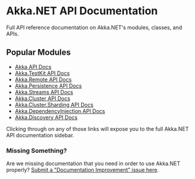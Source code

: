 # Akka.NET API Documentation

Full API reference documentation on Akka.NET's modules, classes, and APIs.

## Popular Modules

* [Akka API Docs](Akka.Actor.yml)
* [Akka.TestKit API Docs](Akka.TestKit.yml)
* [Akka.Remote API Docs](Akka.Remote.yml)
* [Akka.Persistence API Docs](Akka.Persistence.yml)
* [Akka.Streams API Docs](Akka.Streams.yml)
* [Akka.Cluster API Docs](Akka.Cluster.yml)
* [Akka.Cluster.Sharding API Docs](Akka.Cluster.Sharding.yml)
* [Akka.DependencyInjection API Docs](Akka.DependencyInjection.yml)
* [Akka.Discovery API Docs](Akka.Discovery.yml)

Clicking through on any of those links will expose you to the full Akka.NET API documentation sidebar.

### Missing Something?

Are we missing documentation that you need in order to use Akka.NET properly? [Submit a "Documentation Improvement" issue here](https://github.com/akkadotnet/akka.net/issues/new?assignees=&labels=docs&template=doc_improvement.md&title=).
